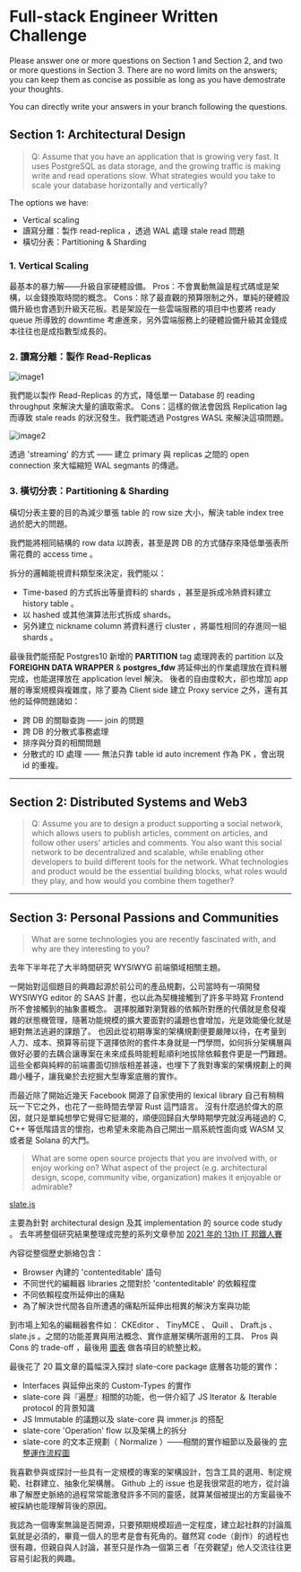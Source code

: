 # Full-stack Engineer Written Challenge

Please answer one or more questions on Section 1 and Section 2, and two or more questions in Section 3. There are no word limits on the answers; you can keep them as concise as possible as long as you have demostrate your thoughts.

You can directly write your answers in your branch following the questions.

## Section 1: Architectural Design

> Q: Assume that you have an application that is growing very fast. It uses PostgreSQL as data storage, and the growing traffic is making write and read operations slow. What strategies would you take to scale your database horizontally and vertically?

The options we have:

* Vertical scaling
* 讀寫分離：製作 read-replica ，透過 WAL 處理 stale read 問題
* 橫切分表：Partitioning & Sharding

### 1. Vertical Scaling

最基本的暴力解——升級自家硬體設備。
Pros：不會異動無論是程式碼或是架構，以金錢換取時間的概念。
Cons：除了最直觀的預算限制之外，單純的硬體設備升級也會遇到升級天花板。若是架設在一些雲端服務的項目中也要將 ready queue 所導致的 downtime 考慮進來，另外雲端服務上的硬體設備升級其金錢成本往往也是成指數型成長的。

### 2. 讀寫分離：製作 Read-Replicas

![image1](https://i.imgur.com/ljpj9QM.png)

我們能以製作 Read-Replicas 的方式，降低單一 Database 的 reading throughput 來解決大量的讀取需求。
Cons：這樣的做法會因爲 Replication lag 而導致 stale reads 的狀況發生。我們能透過 Postgres WASL 來解決這項問題。

![image2](https://i.imgur.com/BlhtoDc.png)

透過 'streaming' 的方式 —— 建立 primary 與 replicas 之間的 open connection 來大幅縮短 WAL segmants 的傳遞。

### 3. 橫切分表：Partitioning & Sharding

橫切分表主要的目的為減少單張 table 的 row size 大小，解決 table index tree 過於肥大的問題。

我們能將相同結構的 row data 以跨表，甚至是跨 DB 的方式儲存來降低單張表所需花費的 access time 。

拆分的邏輯能視資料類型來決定，我們能以：

* Time-based 的方式拆出等量資料的 shards ，甚至是拆成冷熱資料建立 history table 。
* 以 hashed 或其他演算法形式拆成 shards。
* 另外建立 nickname column 將資料進行 cluster ，將屬性相同的存進同一組 shards 。

最後我們能搭配 Postgres10 新增的 **PARTITION** tag 處理跨表的 partition 以及 **FOREIGHN DATA WRAPPER** & **postgres_fdw** 將延伸出的作業處理放在資料層完成，也能選擇放在 application level 解決。
後者的自由度較大，卻也增加 app 層的專案規模與複雜度，除了要為 Client side 建立 Proxy service 之外，還有其他的延伸問題諸如：

* 跨 DB 的關聯查詢 —— join 的問題
* 跨 DB 的分散式事務處理
* 排序與分頁的相關問題
* 分散式的 ID 處理 —— 無法只靠 table id auto increment 作為 PK ，會出現 id 的重複。

---

## Section 2: Distributed Systems and Web3

> Q: Assume you are to design a product supporting a social network, which allows users to publish articles, comment on articles, and follow other users' articles and comments. You also want this social network to be decentralized and scalable, while enabling other developers to build different tools for the network. What technologies and product would be the essential building blocks, what roles would they play, and how would you combine them together?

---

## Section 3: Personal Passions and Communities

> What are some technologies you are recently fascinated with, and why are they interesting to you?

去年下半年花了大半時間研究 WYSIWYG 前端領域相關主題。

一開始對這個題目的興趣起源於前公司的產品規劃，公司當時有一項開發 WYSIWYG editor 的 SAAS 計畫，也以此為契機接觸到了許多平時寫 Frontend 所不會接觸到的抽象畫概念。
選擇脫離對瀏覽器的依賴所對應的代價就是愈發複雜的狀態機管理，隨著功能規模的擴大要面對的議題也會增加，光是效能優化就是絕對無法逃避的課題了。
也因此從初期專案的架構規劃便要嚴陣以待，在考量到人力、成本、預算等前提下選擇依附的套件本身就是一門學問，如何拆分架構層與做好必要的去耦合讓專案在未來成長時能輕鬆順利地拔除依賴套件更是一門難題。
這些全都與純粹的前端畫面切排版相差甚遠，也埋下了我對專案的架構規劃上的興趣小種子，讓我樂於去挖掘大型專案底層的實作。

而最近除了開始近幾天 Facebook 開源了自家使用的 lexical library 自己有稍稍玩一下它之外，也花了一些時間去學習 Rust 這門語言。
沒有什麼過於偉大的原因，就只是單純想學它覺得它挺潮的，順便回歸自大學時期學完就沒再碰過的 C, C++ 等低階語言的懷抱，也希望未來能為自己開出一扇系統性面向或 WASM 又或者是 Solana 的大門。

> What are some open source projects that you are involved with, or enjoy working on? What aspect of the project (e.g. architectural design, scope, community vibe, organization) makes it enjoyable or admirable?

[slate.js](https://github.com/ianstormtaylor/slate)

主要為針對 architectural design 及其 implementation 的 source code study 。
去年將整個研究結果整理成完整的系列文章參加 [2021 年的 13th IT 邦鐵人賽](https://ithelp.ithome.com.tw/users/20139359/ironman/4447)

內容從整個歷史脈絡包含：

* Browser 內建的 'contenteditable' 語句
* 不同世代的編輯器 libraries 之間對於 'contenteditable' 的依賴程度
* 不同依賴程度所延伸出的痛點
* 為了解決世代間各自所遭遇的痛點所延伸出相異的解決方案與功能

到市場上知名的編輯器套件如： CKEditor 、 TinyMCE 、 Quill 、 Draft.js 、 slate.js 。之間的功能差異與用法概念、實作底層架構所選用的工具、 Pros 與 Cons 的 trade-off ，最後用 [圖表](https://ithelp.ithome.com.tw/articles/10270422) 做各項目的統整比較。

最後花了 20 篇文章的篇幅深入探討 slate-core package 底層各功能的實作：

* Interfaces 與延伸出來的 Custom-Types 的實作
* slate-core 與『遍歷』相關的功能，也一併介紹了 JS Iterator ＆ Iterable protocol 的背景知識
* JS Immutable 的議題以及 slate-core 與 immer.js 的搭配
* slate-core 'Operation' flow 以及架構上的拆分
* slate-core 的文本正規劃（ Normalize ）——相關的實作細節以及最後的 [完整運作流程圖](https://ithelp.ithome.com.tw/articles/10279617)

我喜歡參與或探討一些具有一定規模的專案的架構設計，包含工具的選用、制定規範、社群建立、抽象化架構層。 Github 上的 issue 也是我很常逛的地方，從討論串了解歷史脈絡的過程常常能激發許多不同的靈感，就算某個被提出的方案最後不被採納也能理解背後的原因。

我認為一個專案無論是否開源，只要預期規模超過一定程度，建立起社群的討論風氣就是必須的，畢竟一個人的思考是會有死角的。雖然寫 code（創作）的過程也很有趣，但親自與人討論，甚至只是作為一個第三者「在旁觀望」他人交流往往更容易引起我的興趣。
